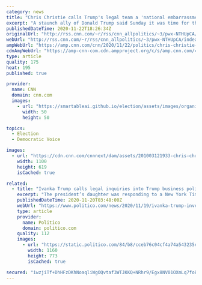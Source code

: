 ```yaml
---
category: news
title: "Chris Christie calls Trump's legal team a 'national embarrassment' "
excerpt: "A staunch ally of Donald Trump said Sunday it was time for the President to end his futile gambit to overturn the results of the election.\n    \n"
publishedDateTime: 2020-11-22T18:26:34Z
originalUrl: "http://rss.cnn.com/~r/rss/cnn_allpolitics/~3/pwx-NTHUpCA/index.html"
webUrl: "http://rss.cnn.com/~r/rss/cnn_allpolitics/~3/pwx-NTHUpCA/index.html"
ampWebUrl: "https://amp.cnn.com/cnn/2020/11/22/politics/chris-christie-donald-trump-election/index.html"
cdnAmpWebUrl: "https://amp-cnn-com.cdn.ampproject.org/c/s/amp.cnn.com/cnn/2020/11/22/politics/chris-christie-donald-trump-election/index.html"
type: article
quality: 175
heat: 195
published: true

provider:
  name: CNN
  domain: cnn.com
  images:
    - url: "https://smartableai.github.io/election/assets/images/organizations/cnn.com-50x50.jpg"
      width: 50
      height: 50

topics:
  - Election
  - Democratic Voice

images:
  - url: "https://cdn.cnn.com/cnnnext/dam/assets/201003121933-chris-christie-0927-super-tease.jpg"
    width: 1100
    height: 619
    isCached: true

related:
  - title: "Ivanka Trump calls legal inquiries into Trump business political ‘harassment’"
    excerpt: "The president’s daughter was responding to a New York Times report saying investigations now include tax write-offs that appear to involve her."
    publishedDateTime: 2020-11-20T03:48:00Z
    webUrl: "https://www.politico.com/news/2020/11/19/ivanka-trump-investigations-harassment-438561"
    type: article
    provider:
      name: Politico
      domain: politico.com
    quality: 112
    images:
      - url: "https://static.politico.com/84/b8/cceb76c04cf4a74a543235e77f6e/181128-ivanka-trump-gty-773.jpg"
        width: 1160
        height: 773
        isCached: true

secured: "iwzjiTf+DhHFzDKhNoaqliWgOQvtaf3WTJKKQ+NRhr9/Egx8NV01OXmLq7foBvxEfdbudm0NQ3tjg0WY7iQ1klYFM4u1IgnKu7v8REo45z7FbEL5pK5JeFAAbXUkwBEVTvUZZILBedosEE8QJLituKyz7NAtXpWdNgcBzbP/9Vxv0C+c01RMNVVomHGoJt5SEG6eykWNbNd1A70RXowZjRosgG6hnrIvhR8dbS7Nx20JQeWsqwdOPRlf+qkT/MrT/Fentnc4Sbwwxn5u4fK6SrcAVkXMr/l3s9LXrW8JlHGvXbHW5Epy0JInQWqo+YD791AYyMxiu49yPjWiGMFnBmZXYokNlrdbaqpnN3AtKhY=;rs+kQvBNcZHH8HVGIg+ebQ=="
---
```


